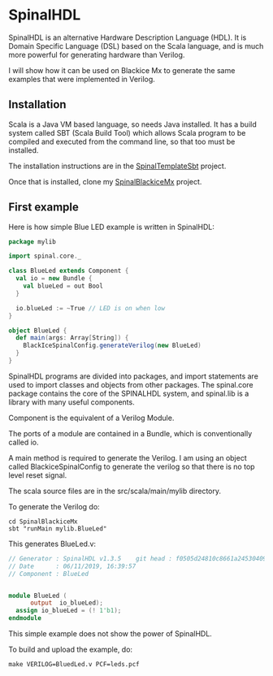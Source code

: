 # SpinalHDL

SpinalHDL is an alternative Hardware Description Language (HDL). It is Domain Specific Language (DSL) based on the Scala language, and is much more powerful for generating hardware than Verilog.

I will show how it can be used on Blackice Mx to generate the same examples that were implemented in Verilog.

## Installation

Scala is a Java VM based language, so needs Java installed. It has a build system called SBT (Scala Build Tool) which allows Scala program to be compiled and executed from the command line, so that too must be installed.

The installation instructions are in the [SpinalTemplateSbt](https://github.com/SpinalHDL/SpinalTemplateSbt) project.

Once that is installed, clone my [SpinalBlackiceMx](https://github.com/lawrie/SpinalBlackiceMx) project.

## First example

Here is how simple Blue LED example is written in SpinalHDL:

```scala
package mylib

import spinal.core._

class BlueLed extends Component {
  val io = new Bundle {
    val blueLed = out Bool
  }

  io.blueLed := ~True // LED is on when low
}

object BlueLed {
  def main(args: Array[String]) {
    BlackIceSpinalConfig.generateVerilog(new BlueLed)
  }
}
```

SpinalHDL programs are divided into packages, and import statements are used to import classes and objects from other packages. The spinal.core package contains the core of the SPINALHDL system, and spinal.lib is a library with many useful components.

Component is the equivalent of a Verilog Module.

The ports of a module are contained in a Bundle, which is conventionally called io.

A main method is required to generate the Verilog. I am using an object called BlackiceSpinalConfig to generate the verilog so that there is no top level reset signal.

The scala source files are in the src/scala/main/mylib directory. 

To generate the Verilog do:

```
cd SpinalBlackiceMx
sbt "runMain mylib.BlueLed"
```

This generates BlueLed.v:

```verilog
// Generator : SpinalHDL v1.3.5    git head : f0505d24810c8661a24530409359554b7cfa271a
// Date      : 06/11/2019, 16:39:57
// Component : BlueLed


module BlueLed (
      output  io_blueLed);
  assign io_blueLed = (! 1'b1);
endmodule
```

This simple example does not show the power of SpinalHDL.

To build and upload the example, do:

```
make VERILOG=BluedLed.v PCF=leds.pcf
```




 
